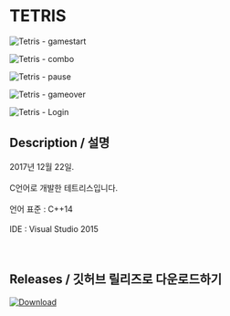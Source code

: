 # TETRIS 
![Tetris - gamestart](https://user-images.githubusercontent.com/31683152/144607936-600bd819-e1d1-483a-ae84-da05e5722e27.gif)

![Tetris - combo](https://user-images.githubusercontent.com/31683152/144607950-1429ea4c-1a4c-4e54-9d6e-c0c8622f5320.gif)

![Tetris - pause](https://user-images.githubusercontent.com/31683152/144607963-12c61264-4656-468d-8ac1-bdfb7bedb1d1.gif)

![Tetris - gameover](https://user-images.githubusercontent.com/31683152/144607971-40966439-4660-4f61-bf5c-8af6662659fb.gif)

![Tetris - Login](https://user-images.githubusercontent.com/31683152/144607995-5121558d-b6d8-44a7-a9df-79b0bedb3c2a.gif)


## Description / 설명
2017년 12월 22일.<br /><br />
C언어로 개발한 테트리스입니다.<br /><br />
언어 표준 : C++14<br /><br />
IDE : Visual Studio 2015<br /><br /><br />


## Releases  / 깃허브 릴리즈로 다운로드하기    
[![Download](https://img.shields.io/github/v/release/DiligentP/Tetris?color=ffd700&include_prereleases&label=DOWNLOAD%20RELEASE&logo=github&logoColor=green&style=for-the-badge)](https://github.com/DiligentP/Tetris/releases)    <br /><br />
